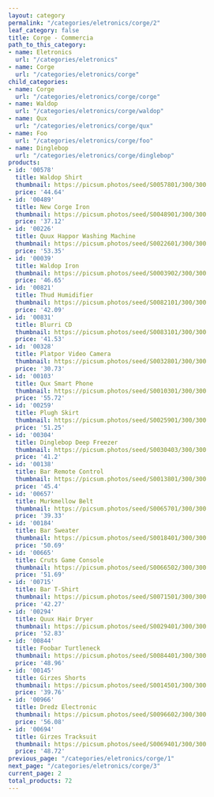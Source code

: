 ```yaml
---
layout: category
permalink: "/categories/eletronics/corge/2"
leaf_category: false
title: Corge - Commercia
path_to_this_category:
- name: Eletronics
  url: "/categories/eletronics"
- name: Corge
  url: "/categories/eletronics/corge"
child_categories:
- name: Corge
  url: "/categories/eletronics/corge/corge"
- name: Waldop
  url: "/categories/eletronics/corge/waldop"
- name: Qux
  url: "/categories/eletronics/corge/qux"
- name: Foo
  url: "/categories/eletronics/corge/foo"
- name: Dinglebop
  url: "/categories/eletronics/corge/dinglebop"
products:
- id: '00578'
  title: Waldop Shirt
  thumbnail: https://picsum.photos/seed/S0057801/300/300
  price: '44.64'
- id: '00489'
  title: New Corge Iron
  thumbnail: https://picsum.photos/seed/S0048901/300/300
  price: '37.12'
- id: '00226'
  title: Quux Happor Washing Machine
  thumbnail: https://picsum.photos/seed/S0022601/300/300
  price: '53.35'
- id: '00039'
  title: Waldop Iron
  thumbnail: https://picsum.photos/seed/S0003902/300/300
  price: '46.65'
- id: '00821'
  title: Thud Humidifier
  thumbnail: https://picsum.photos/seed/S0082101/300/300
  price: '42.09'
- id: '00831'
  title: Blurri CD
  thumbnail: https://picsum.photos/seed/S0083101/300/300
  price: '41.53'
- id: '00328'
  title: Platpor Video Camera
  thumbnail: https://picsum.photos/seed/S0032801/300/300
  price: '30.73'
- id: '00103'
  title: Qux Smart Phone
  thumbnail: https://picsum.photos/seed/S0010301/300/300
  price: '55.72'
- id: '00259'
  title: Plugh Skirt
  thumbnail: https://picsum.photos/seed/S0025901/300/300
  price: '51.25'
- id: '00304'
  title: Dinglebop Deep Freezer
  thumbnail: https://picsum.photos/seed/S0030403/300/300
  price: '41.2'
- id: '00138'
  title: Bar Remote Control
  thumbnail: https://picsum.photos/seed/S0013801/300/300
  price: '45.4'
- id: '00657'
  title: Murkmellow Belt
  thumbnail: https://picsum.photos/seed/S0065701/300/300
  price: '39.33'
- id: '00184'
  title: Bar Sweater
  thumbnail: https://picsum.photos/seed/S0018401/300/300
  price: '50.69'
- id: '00665'
  title: Cruts Game Console
  thumbnail: https://picsum.photos/seed/S0066502/300/300
  price: '51.69'
- id: '00715'
  title: Bar T-Shirt
  thumbnail: https://picsum.photos/seed/S0071501/300/300
  price: '42.27'
- id: '00294'
  title: Quux Hair Dryer
  thumbnail: https://picsum.photos/seed/S0029401/300/300
  price: '52.83'
- id: '00844'
  title: Foobar Turtleneck
  thumbnail: https://picsum.photos/seed/S0084401/300/300
  price: '48.96'
- id: '00145'
  title: Girzes Shorts
  thumbnail: https://picsum.photos/seed/S0014501/300/300
  price: '39.76'
- id: '00966'
  title: Dredz Electronic
  thumbnail: https://picsum.photos/seed/S0096602/300/300
  price: '56.08'
- id: '00694'
  title: Girzes Tracksuit
  thumbnail: https://picsum.photos/seed/S0069401/300/300
  price: '48.72'
previous_page: "/categories/eletronics/corge/1"
next_page: "/categories/eletronics/corge/3"
current_page: 2
total_products: 72
---
```

